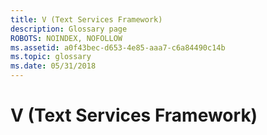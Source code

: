 ```yaml
---
title: V (Text Services Framework)
description: Glossary page
ROBOTS: NOINDEX, NOFOLLOW
ms.assetid: a0f43bec-d653-4e85-aaa7-c6a84490c14b
ms.topic: glossary
ms.date: 05/31/2018
---
```


# V (Text Services Framework)

<dl> <dt>

<span id="tsf.v__1_gly"></span><span id="TSF.V__1_GLY"></span>
</dt> <dd></dd> </dl>

 

 




